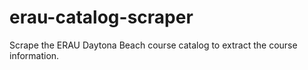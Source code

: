 # erau-catalog-scraper
Scrape the ERAU Daytona Beach course catalog to extract the course information.
